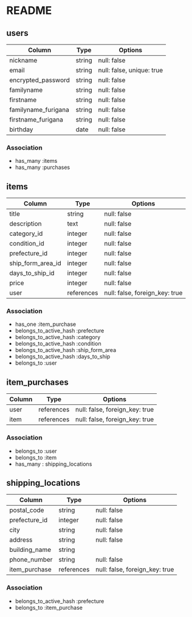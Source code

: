 # README

## users

|Column             |Type   |Options                  |
|-------------------|-------|-------------------------|
|nickname           |string |null: false              |
|email              |string |null: false, unique: true|
|encrypted_password |string |null: false              |
|familyname         |string |null: false              |
|firstname          |string |null: false              |
|familyname_furigana|string |null: false              |
|firstname_furigana |string |null: false              |
|birthday           |date   |null: false              |

### Association

- has_many :items
- has_many :purchases

## items

|Column            |Type      |Options                       |
|------------------|----------|------------------------------|
|title             |string    |null: false                   |
|description       |text      |null: false                   |
|category_id       |integer   |null: false                   |
|condition_id      |integer   |null: false                   |
|prefecture_id     |integer   |null: false                   |
|ship_form_area_id |integer   |null: false                   |
|days_to_ship_id   |integer   |null: false                   |
|price             |integer   |null: false                   |
|user              |references|null: false, foreign_key: true|

### Association

- has_one :item_purchase
- belongs_to_active_hash :prefecture
- belongs_to_active_hash :category
- belongs_to_active_hash :condition
- belongs_to_active_hash :ship_form_area
- belongs_to_active_hash :days_to_ship
- belongs_to :user

## item_purchases

|Column|Type      |Options                       |
|------|----------|------------------------------|
|user  |references|null: false, foreign_key: true|
|item  |references|null: false, foreign_key: true|

### Association

- belongs_to :user
- belongs_to :item
- has_many : shipping_locations

## shipping_locations

|Column       |Type      |Options                       |
|-------------|----------|------------------------------|
|postal_code  |string    |null: false                   |
|prefecture_id|integer   |null: false                   |
|city         |string    |null: false                   |
|address      |string    |null: false                   |
|building_name|string    |                              |
|phone_number |string    |null: false                   |
|item_purchase|references|null: false, foreign_key: true|

### Association

- belongs_to_active_hash :prefecture
- belongs_to :item_purchase
